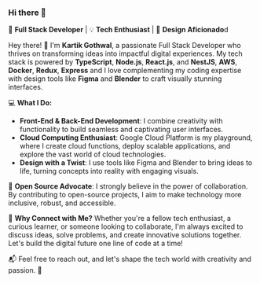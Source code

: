 ### Hi there 👋 

🚀 **Full Stack Developer** | 💡 **Tech Enthusiast** | 🎨 **Design Aficionado**d

Hey there! 👋 I'm **Kartik Gothwal**, a passionate Full Stack Developer who thrives on transforming ideas into impactful digital experiences. My tech stack is powered by **TypeScript**, **Node.js**, **React.js**, and **NestJS**, **AWS**, **Docker**, **Redux**, **Express** and I love complementing my coding expertise with design tools like **Figma** and **Blender** to craft visually stunning interfaces. 

💻 **What I Do:**
- **Front-End & Back-End Development**: I combine creativity with functionality to build seamless and captivating user interfaces.
- **Cloud Computing Enthusiast**: Google Cloud Platform is my playground, where I create cloud functions, deploy scalable applications, and explore the vast world of cloud technologies. 
- **Design with a Twist**: I use tools like Figma and Blender to bring ideas to life, turning concepts into reality with engaging visuals.

🧩 **Open Source Advocate**: I strongly believe in the power of collaboration. By contributing to open-source projects, I aim to make technology more inclusive, robust, and accessible.

🌟 **Why Connect with Me?**
Whether you're a fellow tech enthusiast, a curious learner, or someone looking to collaborate, I'm always excited to discuss ideas, solve problems, and create innovative solutions together. Let's build the digital future one line of code at a time!

📬 Feel free to reach out, and let's shape the tech world with creativity and passion. 🚀

<!-- [![Top Langs](https://github-readme-stats.vercel.app/api/top-langs/?username=lishugupta652&layout=compact)](https://github.com/lishugupta652) -->
